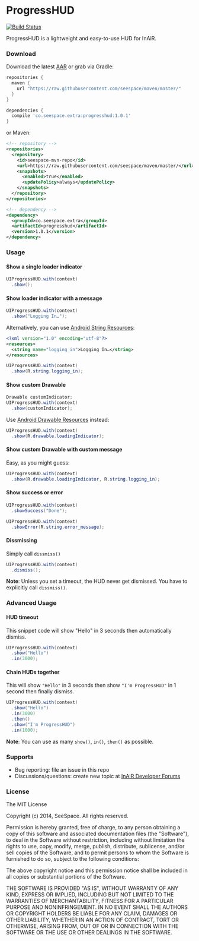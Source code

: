 # ProgressHUD #

[![Build Status](https://travis-ci.org/seespace/progresshud.svg?branch=develop)](https://travis-ci.org/seespace/progresshud)

ProgressHUD is a lightweight and easy-to-use HUD for InAiR.

### Download ###

Download the latest [AAR](https://raw.githubusercontent.com/seespace/maven/master/co/seespace/extra/progresshud/1.0.1/progresshud-1.0.1.aar) or grab via Gradle:

```groovy
repositories {
  maven {
    url "https://raw.githubusercontent.com/seespace/maven/master/"
  }
}

dependencies {
  compile 'co.seespace.extra:progresshud:1.0.1'
}
```

or Maven:

```xml
<!-- repository -->
<repositories>
  <repository>
    <id>seespace-mvn-repo</id>
    <url>https://raw.githubusercontent.com/seespace/maven/master/</url>
    <snapshots>
      <enabled>true</enabled>
      <updatePolicy>always</updatePolicy>
    </snapshots>
  </repository>
</repositories>

<!-- dependency -->
<dependency>
  <groupId>co.seespace.extra</groupId>
  <artifactId>progresshud</artifactId>
  <version>1.0.1</version>
</dependency>
```

### Usage ###

#### Show a single loader indicator ####

```java
UIProgressHUD.with(context)
  .show();
```

#### Show loader indicator with a message ####

```java
UIProgressHUD.with(context)
  .show("Logging In…");
```

Alternatively, you can use [Android String Resources](http://developer.android.com/guide/topics/resources/string-resource.html):

```xml
<?xml version="1.0" encoding="utf-8"?>
<resources>
  <string name="logging_in">Logging In…</string>
</resources>
```

```java
UIProgressHUD.with(context)
  .show(R.string.logging_in);
```

#### Show custom Drawable ####

```java
Drawable customIndicator;
UIProgressHUD.with(context)
  .show(customIndicator);
```

Use [Android Drawable Resources](http://developer.android.com/guide/topics/resources/drawable-resource.html) instead:

```java
UIProgressHUD.with(context)
  .show(R.drawable.loadingIndicator);
```

#### Show custom Drawable with custom message ####

Easy, as you might guess:

```java
UIProgressHUD.with(context)
  .show(R.drawable.loadingIndicator, R.string.logging_in);
```

#### Show success or error ####

```java
UIProgressHUD.with(context)
  .showSuccess("Done");
```

```java
UIProgressHUD.with(context)
  .showError(R.string.error_message);
```

#### Dissmissing ####

Simply call `dissmiss()`

```java
UIProgressHUD.with(context)
  .dismiss();
```

**Note**: Unless you set a timeout, the HUD never get dismissed. You have to explicitly call `dissmiss()`.

### Advanced Usage ###

#### HUD timeout ####

This snippet code will show "Hello" in 3 seconds then automatically dismiss.

```java
UIProgressHUD.with(context)
  .show("Hello")
  .in(3000);
```

#### Chain HUDs together ####

This will show `"Hello"` in 3 seconds then show `"I'm ProgressHUD"` in 1 second then finally dismiss.

```java
UIProgressHUD.with(context)
  .show("Hello")
  .in(3000)
  .then()
  .show("I'm ProgressHUD")
  .in(1000);
```

**Note**: You can use as many `show()`, `in()`, `then()` as possible.

### Supports ###

* Bug reporting: file an issue in this repo
* Discussions/questions: create new topic at [InAiR Developer Forums](https://developer.inair.tv)

### License ###

The MIT License

Copyright (c) 2014, SeeSpace. All rights reserved.

Permission is hereby granted, free of charge, to any person obtaining a copy of this software and associated documentation files (the "Software"), to deal in the Software without restriction, including without limitation the rights to use, copy, modify, merge, publish, distribute, sublicense, and/or sell copies of the Software, and to permit persons to whom the Software is furnished to do so, subject to the following conditions:

The above copyright notice and this permission notice shall be included in all copies or substantial portions of the Software.

THE SOFTWARE IS PROVIDED "AS IS", WITHOUT WARRANTY OF ANY KIND, EXPRESS OR IMPLIED, INCLUDING BUT NOT LIMITED TO THE WARRANTIES OF MERCHANTABILITY, FITNESS FOR A PARTICULAR PURPOSE AND NONINFRINGEMENT. IN NO EVENT SHALL THE AUTHORS OR COPYRIGHT HOLDERS BE LIABLE FOR ANY CLAIM, DAMAGES OR OTHER LIABILITY, WHETHER IN AN ACTION OF CONTRACT, TORT OR OTHERWISE, ARISING FROM, OUT OF OR IN CONNECTION WITH THE SOFTWARE OR THE USE OR OTHER DEALINGS IN THE SOFTWARE.